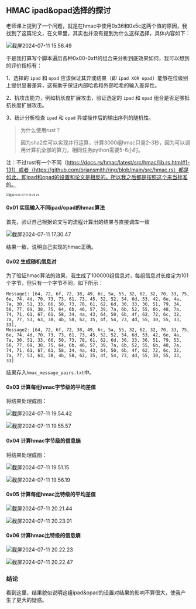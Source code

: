## HMAC ipad&opad选择的探讨

老师课上提到了一个问题，就是在hmac中使用0x36和0x5c这两个值的原因，我找到了这篇论文，在文章里，其实也并没有提到为什么这样选择，具体内容如下：

![截屏2024-07-11 15.56.49](./assets/%E6%88%AA%E5%B1%8F2024-07-11%2015.56.49.png)



于是我打算写个脚本遍历各种0x00-0xff的组合来分析到底效果如何，我可以想到的评价指标有：

1、选择的 `ipad` 和 `opad` 应该保证其异或结果（即 `ipad XOR opad`）能够在位级别上提供显著差异，这有助于保证内部哈希和外部哈希的输入差异性。

2、抗攻击能力，例如抗长度扩展攻击，验证选定的 `ipad` 和 `opad` 组合是否足够抵抗长度扩展攻击。

3、统计分析检查 `ipad` 和 `opad` 异或操作后的输出序列的随机性。



> 为什么使用rust？
>
> 因为sha2库可以实现并行运算，计算3000组hmac只需2-3秒，因为可以调用计算机全部的算力，相同任务python需要5-6小时。

注：不过rust有一个不同（https://docs.rs/hmac/latest/src/hmac/lib.rs.html#1-131）或者（https://github.com/briansmith/ring/blob/main/src/hmac.rs）都是如此，即ipad和opad的设置和论文是相反的。所以我之后都是按照这个来当标准的。

<img src="./assets/%E6%88%AA%E5%B1%8F2024-07-11%2019.29.24.png" alt="截屏2024-07-11 19.29.24" style="zoom:50%;" />



#### 0x01 实现输入不同ipad/opad的hmac算法

首先，验证自己根据论文写的流程计算出的结果与直接调库一致

![截屏2024-07-11 17.30.47](./assets/%E6%88%AA%E5%B1%8F2024-07-11%2017.30.47.png)

结果一致，说明自己实现的hmac正确。

#### 0x02 生成随机信息对

为了验证hmac算法的效果，我生成了100000组信息对，每组信息对长度定为101个字节，但只有一个字节不同，如下所示：

```
Message1: [64, 72, 6f, 72, 38, 49, 6c, 5a, 55, 32, 62, 32, 70, 33, 75, 6e, 74, 4d, 70, 73, 73, 61, 73, 45, 52, 52, 54, 6d, 53, 42, 6e, 4a, 7a, 30, 51, 33, 66, 50, 73, 78, 61, 62, 6d, 30, 33, 36, 51, 79, 34, 56, 77, 69, 38, 75, 64, 6b, 46, 57, 39, 7a, 6b, 52, 55, 6b, 48, 7a, 74, 71, 61, 67, 61, 58, 34, 4a, 43, 64, 50, 6b, 4f, 62, 72, 6c, 32, 7a, 77, 53, 63, 38, 4b, 58, 62, 35, 4f, 54, 73, 4d, 55, 30, 55, 33, 33],
Message2: [64, 72, 6f, 72, 38, 49, 6c, 5a, 55, 32, 62, 32, 70, 33, 75, 6e, 74, 4d, 70, 73, 73, 61, 73, 45, 52, 52, 54, 6d, 53, 42, 6e, 4a, 7a, 30, 51, 33, 66, 50, 73, 78, 61, 62, 6d, 30, 33, 36, 51, 79, 53, 56, 77, 69, 38, 75, 64, 6b, 46, 57, 39, 7a, 6b, 52, 55, 6b, 48, 7a, 74, 71, 61, 67, 61, 58, 34, 4a, 43, 64, 50, 6b, 4f, 62, 72, 6c, 32, 7a, 77, 53, 63, 38, 4b, 58, 62, 35, 4f, 54, 73, 4d, 55, 30, 55, 33, 33]
```


结果存入`hmac_message_pairs.txt`中。

#### 0x03 计算每组hmac字节级的平均差值

将结果处理成图：

![截屏2024-07-11 19.54.42](./assets/%E6%88%AA%E5%B1%8F2024-07-11%2019.54.42.png)


![截屏2024-07-11 19.55.57](./assets/%E6%88%AA%E5%B1%8F2024-07-11%2019.55.57.png)

#### 0x04 计算hmac字节级的信息熵

将结果处理成图：

![截屏2024-07-11 19.51.15](./assets/%E6%88%AA%E5%B1%8F2024-07-11%2019.51.15.png)



![截屏2024-07-11 19.56.19](./assets/%E6%88%AA%E5%B1%8F2024-07-11%2019.56.19.png)



#### 0x05 计算每组hmac比特级的平均差值

![截屏2024-07-11 20.21.44](./assets/%E6%88%AA%E5%B1%8F2024-07-11%2020.21.44.png)



![截屏2024-07-11 20.23.01](./assets/%E6%88%AA%E5%B1%8F2024-07-11%2020.23.01.png)

#### 0x06 计算hmac比特级的信息熵

![截屏2024-07-11 20.22.23](./assets/%E6%88%AA%E5%B1%8F2024-07-11%2020.22.23.png)

![截屏2024-07-11 20.22.47](./assets/%E6%88%AA%E5%B1%8F2024-07-11%2020.22.47.png)



### 结论

看到这里，结果貌似说明这组ipad&opad的设置对结果的影响不算很大，使我产生了更大的疑惑。





